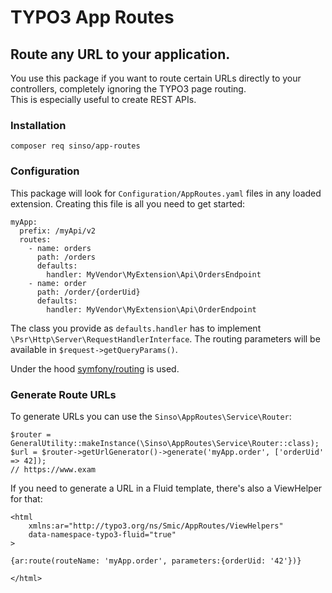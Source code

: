 # TYPO3 App Routes

## Route any URL to your application.

You use this package if you want to route certain URLs directly to your controllers, completely ignoring the TYPO3 page routing.<br>
This is especially useful to create REST APIs.

### Installation

````
composer req sinso/app-routes
````

### Configuration

This package will look for `Configuration/AppRoutes.yaml` files in any loaded extension. Creating this file is all you need to get started:

````
myApp:
  prefix: /myApi/v2
  routes:
    - name: orders
      path: /orders
      defaults:
        handler: MyVendor\MyExtension\Api\OrdersEndpoint
    - name: order
      path: /order/{orderUid}
      defaults:
        handler: MyVendor\MyExtension\Api\OrderEndpoint
````

The class you provide as `defaults.handler` has to implement `\Psr\Http\Server\RequestHandlerInterface`.
The routing parameters will be available in `$request->getQueryParams()`.

Under the hood [symfony/routing](https://github.com/symfony/routing) is used.

### Generate Route URLs

To generate URLs you can use the `Sinso\AppRoutes\Service\Router`:

````
$router = GeneralUtility::makeInstance(\Sinso\AppRoutes\Service\Router::class);
$url = $router->getUrlGenerator()->generate('myApp.order', ['orderUid' => 42]);
// https://www.exam
````

If you need to generate a URL in a Fluid template, there's also a ViewHelper for that:

````
<html
	xmlns:ar="http://typo3.org/ns/Smic/AppRoutes/ViewHelpers"
	data-namespace-typo3-fluid="true"
>

{ar:route(routeName: 'myApp.order', parameters:{orderUid: '42'})}

</html>
````
